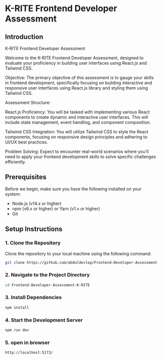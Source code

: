 # K-RITE Frontend Developer Assessment

## Introduction

K-RITE Frontend Developer Assessment

Welcome to the K-RITE Frontend Developer Assessment, designed to evaluate your proficiency in building user interfaces using React.js and Tailwind CSS.

Objective:
The primary objective of this assessment is to gauge your skills in frontend development, specifically focusing on building interactive and responsive user interfaces using React.js library and styling them using Tailwind CSS.

Assessment Structure:

React.js Proficiency: You will be tasked with implementing various React components to create dynamic and interactive user interfaces. This will include state management, event handling, and component composition.

Tailwind CSS Integration: You will utilize Tailwind CSS to style the React components, focusing on responsive design principles and adhering to UI/UX best practices.

Problem Solving: Expect to encounter real-world scenarios where you'll need to apply your frontend development skills to solve specific challenges efficiently.

## Prerequisites

Before we begin, make sure you have the following installed on your system:

- Node.js (v14.x or higher)
- npm (v6.x or higher) or Yarn (v1.x or higher)
- Git

## Setup Instructions

### 1. Clone the Repository

Clone the repository to your local machine using the following command:

```bash
git clone https://github.com/abduldevlop/Frontend-Developer-Assessment-K-RITE.git

```

### 2. Navigate to the Project Directory

```bash
cd Frontend-Developer-Assessment-K-RITE
```

### 3. Install Dependencies

```bash
npm install
```

### 4. Start the Development Server

```bash
npm run dev
```

### 5. open in browser

```bash
http://localhost:5173/
```
